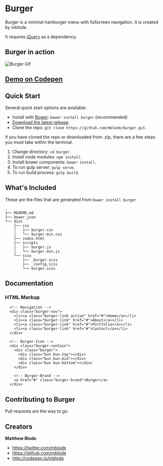 # Burger
Burger is a minimal hamburger menu with fullscreen navigation. It is created by mblode.

It requires [jQuery](https://jquery.com/) as a dependency.

## Burger in action
![Burger Gif](http://i.imgur.com/spSuHHZ.gif)

## [Demo on Codepen](http://codepen.io/mblode/pen/qEGWwB)

## Quick Start
Several quick start options are available:

- Install with [Bower](http://bower.io): `bower install burger` (recommended).
- [Download the latest release](https://github.com/mblode/burger/archive/master.zip).
- Clone the repo: `git clone https://github.com/mblode/burger.git`.

if you have cloned the repo or downloaded from .zip, there are a few steps you must take within the terminal.

1. Change directory: `cd burger`.
2. Install node modules: `npm install`.
3. Install bower components: `bower install`.
4. To run gulp server: `gulp serve`.
5. To run build process: `gulp build`.


## What's Included
These are the files that are generated from `bower install burger`

```
.
├── README.md
├── bower.json
└── dist
    ├── css
    │   ├── burger.css
    │   └── burger.min.css
    ├── index.html
    ├── scripts
    │   ├── burger.js
    │   └── burger.min.js
    └── scss
        ├── _burger.scss
        ├── _config.scss
        └── burger.scss
```

## Documentation
### HTML Markup
```
  <!-- Navigation -->
  <div class="burger-nav">
    <li><a class="burger-link active" href="#">Home</a></li>
    <li><a class="burger-link" href="#">About</a></li>
    <li><a class="burger-link" href="#">Portfolio</a></li>
    <li><a class="burger-link" href="#">Contact</a></li>
  </div>

  <!-- Burger-Icon -->
  <div class="burger-contain">
    <div class="burger">
      <div class="bun bun-top"></div>
      <div class="bun bun-mid"></div>
      <div class="bun bun-bottom"></div>
    </div>

    <!-- Burger-Brand -->
    <a href="#" class="burger-brand">Burger</a>
  </div>
```

## Contributing to Burger

Pull requests are the way to go.


## Creators

**Matthew Blode**
- <https://twitter.com/mblode>
- <https://github.com/mblode>
- <http://codepen.io/mblode>
